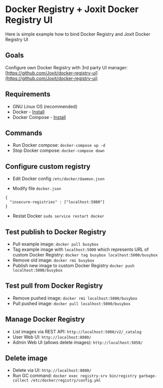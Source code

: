 Docker Registry + Joxit Docker Registry UI
===========================================
Here is simple example how to bind Docker Registry and Joxit Docker Registry UI

Goals
------
Configure own Docker Registry with 3rd party UI manager: [https://github.com/Joxit/docker-registry-ui](https://github.com/Joxit/docker-registry-ui)

Requirements
------------
- GNU Linux OS (recommended)
- Docker - [Install](https://docs.docker.com/install/linux/docker-ce/ubuntu/)
- Docker Compose - [Install](https://docs.docker.com/compose/install/#install-compose)

Commands
--------
- Run Docker compose: `docker-compose up -d`
- Stop Docker compose: `docker-compose down`

Configure custom registry
-------------------------

- Edit Docker config
	`/etc/docker/daemon.json`

- Modify file `docker.json`
```
{
  "insecure-registries" : ["localhost:5000"]
}
```
- Restat Docker `sudo service restart docker`

Test publish to Docker Registry
-------------------------------
- Pull example image: `docker pull busybox`
- Tag example image with `localhost:5000` which represents URL of custom Docker Registry: `docker tag busybox localhost:5000/busybox`
- Remove old image: `docker rmi busybox`
- Publish new image to custom Docker Registry `docker push localhost:5000/busybox`

Test pull from Docker Registry
-------------------------------
- Remove pushed image: `docker rmi localhost:5000/busybox`
- Pull pushed image: `docker pull localhost:5000/busybox`

Manage Docker Registry
-------------------------------
- List images via REST API: `http://localhost:5000/v2/_catalog`
- User Web UI: `http://localhost:8080/`
- Admin Web UI (allows delete images): `http://localhost:5050/`

Delete image
-------------------------------
- Delete via UI: `http://localhost:8080/`
- Run GC command: `docker exec registry-srv bin/registry garbage-collect /etc/docker/registry/config.yml`
